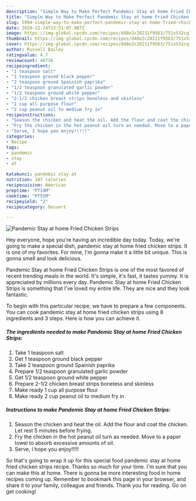```yaml
---
description: "Simple Way to Make Perfect Pandemic Stay at home Fried Chicken Strips"
title: "Simple Way to Make Perfect Pandemic Stay at home Fried Chicken Strips"
slug: 5994-simple-way-to-make-perfect-pandemic-stay-at-home-fried-chicken-strips
date: 2020-12-24T23:51:07.987Z
image: https://img-global.cpcdn.com/recipes/d48e2c28211f9563/751x532cq70/pandemic-stay-at-home-fried-chicken-strips-recipe-main-photo.jpg
thumbnail: https://img-global.cpcdn.com/recipes/d48e2c28211f9563/751x532cq70/pandemic-stay-at-home-fried-chicken-strips-recipe-main-photo.jpg
cover: https://img-global.cpcdn.com/recipes/d48e2c28211f9563/751x532cq70/pandemic-stay-at-home-fried-chicken-strips-recipe-main-photo.jpg
author: Russell Bailey
ratingvalue: 4.7
reviewcount: 40736
recipeingredient:
- "1 teaspoon salt"
- "1 teaspoon ground black pepper"
- "2 teaspoon ground Spainish paprika"
- "1/2 teaspoon granulated garlic powder"
- "1/2 teaspoon ground white pepper"
- "2-1/2 chicken breast strips boneless and skinless"
- "1 cup all purpose flour"
- "2 cup peanut oil to medium fry in"
recipeinstructions:
- "Season the chicken and heat the oil. Add the flour and coat the chicken. Let rest 5 minutes before frying."
- "Fry the chicken in the hot peanut oil turn as needed. Move to a paper towel to absorb excessive amounts of oil."
- "Serve, I hope you enjoy!!!!!"
categories:
- Recipe
tags:
- pandemic
- stay
- at

katakunci: pandemic stay at 
nutrition: 107 calories
recipecuisine: American
preptime: "PT14M"
cooktime: "PT55M"
recipeyield: "2"
recipecategory: Dessert

---
```



![Pandemic Stay at home Fried Chicken Strips](https://img-global.cpcdn.com/recipes/d48e2c28211f9563/751x532cq70/pandemic-stay-at-home-fried-chicken-strips-recipe-main-photo.jpg)

Hey everyone, hope you're having an incredible day today. Today, we're going to make a special dish, pandemic stay at home fried chicken strips. It is one of my favorites. For mine, I'm gonna make it a little bit unique. This is gonna smell and look delicious.



Pandemic Stay at home Fried Chicken Strips is one of the most favored of recent trending meals in the world. It's simple, it's fast, it tastes yummy. It is appreciated by millions every day. Pandemic Stay at home Fried Chicken Strips is something that I've loved my entire life. They are nice and they look fantastic.


To begin with this particular recipe, we have to prepare a few components. You can cook pandemic stay at home fried chicken strips using 8 ingredients and 3 steps. Here is how you can achieve it.

<!--inarticleads1-->

##### The ingredients needed to make Pandemic Stay at home Fried Chicken Strips:

1. Take 1 teaspoon salt
1. Get 1 teaspoon ground black pepper
1. Take 2 teaspoon ground Spainish paprika
1. Prepare 1/2 teaspoon granulated garlic powder
1. Get 1/2 teaspoon ground white pepper
1. Prepare 2-1/2 chicken breast strips boneless and skinless
1. Make ready 1 cup all purpose flour
1. Make ready 2 cup peanut oil to medium fry in




<!--inarticleads2-->

##### Instructions to make Pandemic Stay at home Fried Chicken Strips:

1. Season the chicken and heat the oil. Add the flour and coat the chicken. Let rest 5 minutes before frying.
1. Fry the chicken in the hot peanut oil turn as needed. Move to a paper towel to absorb excessive amounts of oil.
1. Serve, I hope you enjoy!!!!!




So that's going to wrap it up for this special food pandemic stay at home fried chicken strips recipe. Thanks so much for your time. I'm sure that you can make this at home. There is gonna be more interesting food in home recipes coming up. Remember to bookmark this page in your browser, and share it to your family, colleague and friends. Thank you for reading. Go on get cooking!
